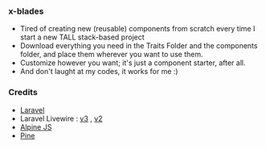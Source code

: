 ### x-blades

- Tired of creating new (reusable) components from scratch every time I start a new TALL stack-based project
- Download everything you need in the Traits Folder and the components folder, and place them wherever you want to use them.
- Customize however you want; it's just a component starter, after all.
- And don't  laught at my codes, it works for me :)

### Credits
- [Laravel](https://laravel.com/)
- Laravel Livewire : [v3](http://livewire.laravel.com/) , [ v2](https://laravel-livewire.com/)
- [Alpine JS](https://alpinejs.dev/)
- [Pine](https://devdojo.com/pines)